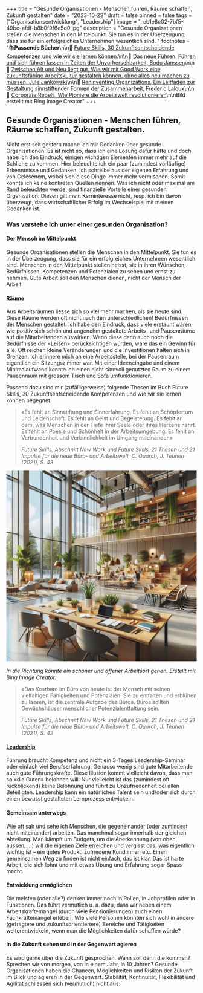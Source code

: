 +++
title = "Gesunde Organisationen - Menschen führen, Räume schaffen, Zukunft gestalten"
date = "2023-10-29"
draft = false
pinned = false
tags = ["Organisationsentwicklung", "Leadership"]
image = "_eb1e8c02-7bf5-49bc-afdf-b8b0f9f6e5d0.jpg"
description = "Gesunde Organisationen stellen die Menschen in den Mittelpunkt. Sie tun es in der Überzeugung, dass sie für ein erfolgreiches Unternehmen wesentlich sind. "
footnotes = "📚**Passende Bücher**\n\n📘 [Future Skills, 30 Zukunftsentscheidende Kompetenzen und wie wir sie lernen können.](https://www.exlibris.ch/de/buecher-buch/deutschsprachige-buecher/69-co-creators/future-skills/id/9783800666355/)\n\n📘 [Das neue Führen, Führen und sich führen lassen in Zeiten der Unvorhersehbarkeit, Bodo Janssen](https://www.exlibris.ch/de/buecher-buch/deutschsprachige-buecher/bodo-janssen/das-neue-fuehren/id/9783424202854/)\n\n📘 [Zwischen Alt und Neu liegt gut, Wie wir mit Good Work eine zukunftsfähige Arbeitskultur gestalten können, ohne alles neu machen zu müssen, Jule Jankowski](https://www.exlibris.ch/de/buecher-buch/deutschsprachige-buecher/jule-jankowski/zwischen-alt-und-neu-liegt-gut/id/9783800669332/)\n\n📘 [Reninventing Organizations, Ein Leitfaden zur Gestaltung sinnstiftender Formen der Zusammenarbeit, Frederic Laloux](https://www.exlibris.ch/de/buecher-buch/deutschsprachige-buecher/frederic-laloux/reinventing-organizations/id/9783800649136/)\n\n📘 [Corporate Rebels, Wie Pioniere die Arbeitswelt revolutionieren](https://www.exlibris.ch/de/buecher-buch/e-books-deutsch/joost-minnaar/corporate-rebels/id/9789083004860/)\n\nBild erstellt mit Bing Image Creator"
+++
## Gesunde Organisationen - Menschen führen, Räume schaffen, Zukunft gestalten.

Nicht erst seit gestern mache ich mir Gedanken über gesunde Organisationen. Es ist nicht so, dass ich eine Lösung dafür hätte und doch habe ich den Eindruck, einigen wichtigen Elementen immer mehr auf die Schliche zu kommen. Hier beleuchte ich ein paar (zumindest vorläufige) Erkenntnisse und Gedanken. Ich schreibe aus der eigenen Erfahrung und von Gelesenem, wobei sich diese Dinge immer mehr vermischen. Somit könnte ich keine konkreten Quellen nennen. Was ich nicht oder maximal am Rand beleuchten werde, sind finanzielle Vorteile einer gesunden Organisation. Diesen gilt mein Kerninteresse nicht, resp. ich bin davon überzeugt, dass wirtschaftlicher Erfolg im Wechselspiel mit meinen Gedanken ist. 

### Was verstehe ich unter einer gesunden Organisation?

#### Der Mensch im Mittelpunkt

Gesunde Organisationen stellen die Menschen in den Mittelpunkt. Sie tun es in der Überzeugung, dass sie für ein erfolgreiches Unternehmen wesentlich sind. Menschen in den Mittelpunkt stellen heisst, sie in ihren Wünschen, Bedürfnissen, Kompetenzen und Potenzialen zu sehen und ernst zu nehmen. Gute Arbeit soll den Menschen dienen, nicht der Mensch der Arbeit. 

#### Räume

Aus Arbeitsräumen liesse sich so viel mehr machen, als sie heute sind. Diese Räume werden oft nicht nach den unterschiedlichen! Bedürfnissen der Menschen gestaltet. Ich habe den Eindruck, dass viele erstaunt wären, wie positiv sich schön und angenehm gestaltete Arbeits- und Pausenräume auf die Mitarbeitenden auswirken. Wenn diese dann auch noch die Bedürfnisse der «Leisen» berücksichtigen würden, wäre das ein Gewinn für alle. Oft reichen kleine Veränderungen und die Investitionen halten sich in Grenzen. Ich erinnere mich an eine Arbeitsstelle, bei der Pausenraum eigentlich ein Sitzungszimmer war. Mit einer Ideeneingabe und einem Minimalaufwand konnte ich einen nicht sinnvoll genutzten Raum zu einem Pausenraum mit grossem Tisch und Sofa umfunktionieren. 

Passend dazu sind mir (zufälligerweise) folgende Thesen im Buch Future Skills, 30 Zukunftsentscheidende Kompetenzen und wie wir sie lernen können begegnet. 

> «Es fehlt an Sinnstiftung und Sinnerfahrung. Es fehlt an Schöpfertum und Leidenschaft. Es fehlt an Geist und Begeisterung. Es fehlt an dem, was Menschen in der Tiefe ihrer Seele oder ihres Herzens nährt. Es fehlt an Poesie und Schönheit in der Arbeitsumgebung. Es fehlt an Verbundenheit und Verbindlichkeit im Umgang miteinander.» 
>
> *Future Skills, Abschnitt New Work und Future Skills, 21 Thesen und 21 Impulse für die neue Büro- und Arbeitswelt, C. Quarch, J. Teunen (2021), S. 43*

![](_3b5663e9-a069-4d75-bd1e-4f7963f252dd.jpg)

*In die Richtung könnte ein schöner und offener Arbeitsort gehen. Erstellt mit Bing Image Creator.*

> «Das Kostbare im Büro von heute ist der Mensch mit seinen vielfältigen Fähigkeiten und Potenzialen. Sie zu entfalten und erblühen zu lassen, ist die zentrale Aufgabe des Büros. Büros sollten Gewächshäuser menschlicher Potenzialentfaltung sein. 
>
> *Future Skills, Abschnitt New Work und Future Skills, 21 Thesen und 21 Impulse für die neue Büro- und Arbeitswelt, C. Quarch, J. Teunen (2021), S. 42*

#### [Leadership](https://www.bensblog.ch/leadership-navigieren-im-wandel/)

Führung braucht Kompetenz und nicht ein 3-Tages Leadership-Seminar oder einfach viel Berufserfahrung. Genauso wenig sind gute Mitarbeitende auch gute Führungskräfte. Diese Illusion kommt vielleicht davon, dass man so «die Guten» belohnen will. Nur vielleicht ist das (zumindest oft rückblickend) keine Belohnung und führt zu Unzufriedenheit bei allen Beteiligten. Leadership kann ein natürliches Talent sein und/oder sich durch einen bewusst gestalteten Lernprozess entwickeln. 

#### Gemeinsam unterwegs

Wie oft sah und sehe ich Menschen, die gegeneinander (oder zumindest nicht miteinander) arbeiten. Das manchmal sogar innerhalb der gleichen Abteilung. Man kämpft um Budgets, um die Anerkennung (von oben, aussen, ...) will die eigenen Ziele erreichen und vergisst das, was eigentlich wichtig ist – ein gutes Produkt, zufriedene Kund:innen etc. Einen gemeinsamen Weg zu finden ist nicht einfach, das ist klar. Das ist harte Arbeit, die sich lohnt und mit etwas Übung und Erfahrung sogar Spass macht. 

#### Entwicklung ermöglichen

Die meisten (oder alle?) denken immer noch in Rollen, in Jobprofilen oder in Funktionen. Das führt vermutlich u. a. dazu, dass wir neben einem Arbeitskräftemangel (durch viele Pensionierungen) auch einen Fachkräftemangel erleben. Wie viele Personen könnten sich wohl in andere (gefragtere und zukunftsorientiertere) Bereiche und Tätigkeiten weiterentwickeln, wenn man die Möglichkeiten dafür schaffen würde? 

#### In die Zukunft sehen und in der Gegenwart agieren

Es wird gerne über die Zukunft gesprochen. Wann soll denn die kommen? Sprechen wir von morgen, von in einem Jahr, in 10 Jahren? Gesunde Organisationen haben die Chancen, Möglichkeiten und Risiken der Zukunft im Blick und agieren in der Gegenwart. Stabilität, Kontinuität, Flexibilität und Agilität schliessen sich (vermutlich) nicht aus.
